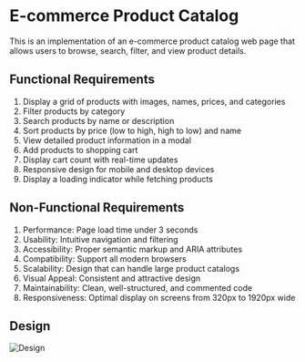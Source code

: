 # E-commerce Product Catalog

This is an implementation of an e-commerce product catalog web page that allows users to browse, search, filter, and view product details.

## Functional Requirements

1. Display a grid of products with images, names, prices, and categories
2. Filter products by category
3. Search products by name or description
4. Sort products by price (low to high, high to low) and name
5. View detailed product information in a modal
6. Add products to shopping cart
7. Display cart count with real-time updates
8. Responsive design for mobile and desktop devices
9. Display a loading indicator while fetching products

## Non-Functional Requirements

1. Performance: Page load time under 3 seconds
2. Usability: Intuitive navigation and filtering
3. Accessibility: Proper semantic markup and ARIA attributes
4. Compatibility: Support all modern browsers
5. Scalability: Design that can handle large product catalogs
6. Visual Appeal: Consistent and attractive design
7. Maintainability: Clean, well-structured, and commented code
8. Responsiveness: Optimal display on screens from 320px to 1920px wide

## Design
![Design](https://github.com/user-attachments/assets/03df3865-4608-4709-96bb-9cc705175078)

